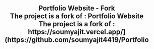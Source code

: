 <h2 align="center">
  Portfolio Website - Fork<br/>
  The project is a fork of : <a href="https://soumyajit.vercel.app/" target="_blank"></a>
  Portfolio Website <br/>
 The project is a fork of : https://soumyajit.vercel.app/](https://github.com/soumyajit4419/Portfolio
</h2>

<br/>
